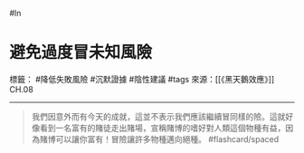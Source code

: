 #ln 
# 避免過度冒未知風險
標籤： #降低失敗風險 #沉默證據 #陰性建議 #tags
來源：[[《黑天鵝效應》]] CH.08

---

> 我們因意外而有今天的成就，這並不表示我們應該繼續冒同樣的險。這就好像看到一名富有的賭徒走出賭場，宣稱賭博的嗜好對人類這個物種有益，因為賭博可以讓你富有！冒險讓許多物種邁向絕種。 #flashcard/spaced